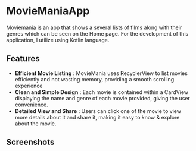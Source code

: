 # MovieManiaApp
Moviemania is an app that shows a several lists of films along with their genres which can be seen on the Home page. For the development of this application, I utilize using Kotlin language.
## Features
- **Efficient Movie Listing** : MovieMania uses RecyclerView to list movies efficiently and not wasting memory, providing a smooth scrolling experience
- **Clean and Simple Design** : Each movie is contained within a CardView displaying the name and genre of each movie provided, giving the user convenience.
- **Detailed View and Share** : Users can click one of the movie to view more details about it and share it, making it easy to know & explore about the movie.
## Screenshots
